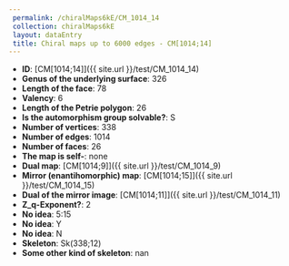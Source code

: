 ```yaml
--- 
 permalink: /chiralMaps6kE/CM_1014_14 
 collection: chiralMaps6kE
 layout: dataEntry
 title: Chiral maps up to 6000 edges - CM[1014;14]
---
```


- **ID**: [CM[1014;14]]({{ site.url }}/test/CM_1014_14)
- **Genus of the underlying surface**: 326
- **Length of the face**: 78
- **Valency**: 6
- **Length of the Petrie polygon**: 26
- **Is the automorphism group solvable?**: S
- **Number of vertices**: 338
- **Number of edges**: 1014
- **Number of faces**: 26
- **The map is self-**: none
- **Dual map**: [CM[1014;9]]({{ site.url }}/test/CM_1014_9)
- **Mirror (enantihomorphic) map**: [CM[1014;15]]({{ site.url }}/test/CM_1014_15)
- **Dual of the mirror image**: [CM[1014;11]]({{ site.url }}/test/CM_1014_11)
- **Z_q-Exponent?**: 2
- **No idea**:  5:15
- **No idea**: Y
- **No idea**: N
- **Skeleton**: Sk(338;12)
- **Some other kind of skeleton**: nan
